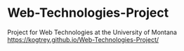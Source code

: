 # Web-Technologies-Project
Project for Web Technologies at the University of Montana
https://kogtrey.github.io/Web-Technologies-Project/
